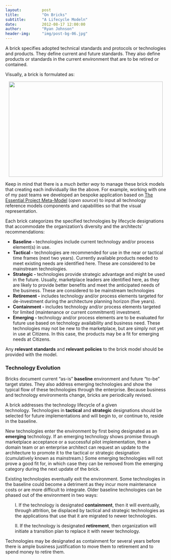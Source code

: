 ```yaml
---
layout:         post
title:          "On Bricks"
subtitle:       "A Lifecycle Modeln"
date:           2012-08-17 12:00:00
author:         "Ryan Johnson"
header-img:     "img/post-bg-06.jpg"
---
```


A brick specifies adopted technical standards and protocols or technologies and products. They define current and future standards. They also define products or standards in the current environment that are to be retired or contained.

Visually, a brick is formulated as:

<p style="text-align: center;"><a href="http://tenthirtyam.org/assets/brick_model.png"><img class="aligncenter  wp-image-642" title="brick_model" src="http://tenthirtyam.org/assets/brick_model.png" alt="" width="482" height="299" /></a></p>

<p style="text-align: left;">Keep in mind that there is a <em>much better way</em> to manage these brick models that creating each individually like the above. For example, working with one of my past teams we developed an bespoke application based on <a href="http://www.enterprise-architecture.org/" target="_blank">The Essential Project Meta-Model</a> (<em>open source</em>) to input all technology reference models components and capabilities so that the visual representation.</p>

<p style="text-align: left;"><span style="text-align: left;">Each brick categorizes the specified technologies by lifecycle designations that accommodate the organization’s diversity and the architects' recommendations:</p>

<ul>
	<li><strong>Baseline - </strong>technologies include current technology and/or process element(s) in use.</li>
	<li><strong>Tactical <strong>- </strong></strong>technologies are recommended for use in the near or tactical time frames (next two years). Currently available products needed to meet existing needs are identified here. These are considered to be mainstream technologies.</li>
	<li><strong>Strategic <strong>- </strong></strong>technologies provide strategic advantage and might be used in the future. Usually, marketplace leaders are identified here, as they are likely to provide better benefits and meet the anticipated needs of the business. These are considered to be mainstream technologies</li>
	<li><strong>Retirement <strong>- </strong></strong>includes technology and/or process elements targeted for de-investment during the architecture planning horizon (five years).</li>
	<li><strong>Containment <strong>- </strong></strong>includes technology and/or process elements targeted for limited (maintenance or current commitment) investment.</li>
	<li><strong>Emerging <strong>- </strong></strong>technology and/or process elements are to be evaluated for future use based on technology availability and business need. These technologies may not be new to the marketplace, but are simply not yet in use at Citizens. In this case, the products may be a fit for emerging needs at Citizens.</li>
</ul>

Any <strong>relevant standards</strong> and <strong>relevant policies</strong> to the brick model should be provided with the model.

<h3>Technology Evolution</h3>

Bricks document current “as-is” <strong>baseline </strong>environment and future “to-be” target states. They also address emerging technologies and show the typical flow of these technologies through the enterprise. Because business and technology environments change, bricks are periodically revised.

A brick addresses the technology lifecycle of a given technology. Technologies in <strong>tactical</strong> and <strong>strategic</strong> designations should be selected for future implementations and will begin to, or continue to, reside in the baseline.

New technologies enter the environment by first being designated as an <strong>emerging</strong> technology. If an emerging technology shows promise through marketplace acceptance or a successful pilot implementation, then a domain team or an enterprise architect can request an update to the architecture to promote it to the tactical or strategic designation (cumulatively known as mainstream.) Some emerging technologies will not prove a good fit for, in which case they can be removed from the emerging category during the next update of the brick.

Existing technologies eventually exit the environment. Some technologies in the baseline could become a detriment as they incur more maintenance costs or are more difficult to integrate. Older baseline technologies can be phased out of the environment in two ways:

<p style="padding-left: 30px;">I. If the technology is designated <strong>containment</strong>, then it will eventually, through attrition, be displaced by tactical and strategic technologies as the applications that use that it are migrated to newer technologies.</p>

<p style="padding-left: 30px;">II. If the technology is designated <strong>retirement</strong>, then organization will initiate a transition plan to replace it with newer technology.</p>
Technologies may be designated as containment for several years before there is ample business justification to move them to retirement and to spend money to retire them.
